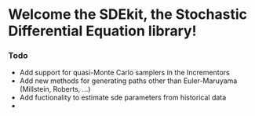 # Welcome the SDEkit, the Stochastic Differential Equation library!

### Todo

- Add support for quasi-Monte Carlo samplers in the Incrementors
- Add new methods for generating paths other than Euler-Maruyama (Millstein, Roberts, ...)
- Add fuctionality to estimate sde parameters from historical data
- 
